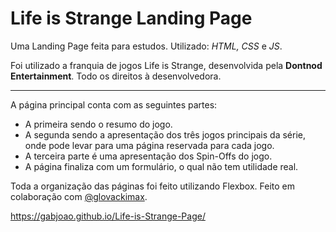 # **Life is Strange Landing Page**

Uma Landing Page feita para estudos.
Utilizado: *HTML, CSS* e *JS*.

Foi utilizado a franquia de jogos Life is Strange, desenvolvida pela **Dontnod Entertainment**. Todo os direitos à desenvolvedora.

---

A página principal conta com as seguintes partes: 
* A primeira sendo o resumo do jogo.
* A segunda sendo a apresentação dos três jogos principais da série, onde pode levar para uma página reservada para cada jogo.
* A terceira parte é uma apresentação dos Spin-Offs do jogo.
* A página finaliza com um formulário, o qual não tem utilidade real.

Toda a organização das páginas foi feito utilizando Flexbox.
Feito em colaboração com [@glovackimax](https://github.com/glovackimax).

https://gabjoao.github.io/Life-is-Strange-Page/
